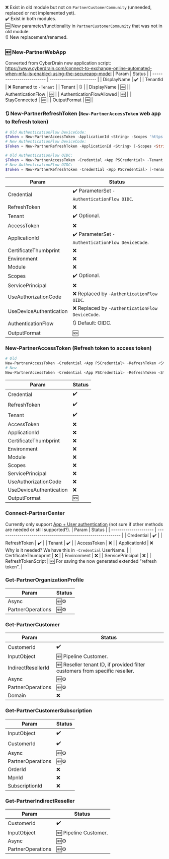 ❌ Exist in old module but not on `PartnerCustomerCommunity` (unneeded, replaced or not implemented yet).<br>
✔️ Exist in both modules.<br>
🆕 New parameter/functionality in `PartnerCustomerCommunity` that was not in old module.<br>
🔃 New replacement/renamed.

### 🆕 New-PartnerWebApp
Converted from CyberDrain new application script:
https://www.cyberdrain.com/connect-to-exchange-online-automated-when-mfa-is-enabled-using-the-secureapp-model
| Param                     | Status                  |
| ------------------------- | ----------------------- |
| DisplayName               | ✔️                    |
| TenantId                  | ❌ Renamed to `-Tenant` |
| Tenant                    | 🔃                     |
| DisplayName               | 🆕                      |
| AuthenticationFlow        | 🆕                      |
| AuthenticationFlowAllowed | 🆕                      |
| StayConnected             | 🆕                      |
| OutputFormat              | 🆕                      |

### 🔃 New-PartnerRefreshToken (`New-PartnerAccessToken` web app to Refresh token)
``` powershell
# Old AuthenticationFlow DeviceCode:
$Token = New-PartnerAccessToken -ApplicationId <String> -Scopes 'https://api.partnercenter.microsoft.com/user_impersonation' [-Tenant <String>] -UseDeviceAuthentication
# New AuthenticationFlow DeviceCode:
$Token = New-PartnerRefreshToken -ApplicationId <String> [-Scopes <String<>>] [-Tenant <String>] -AuthenticationFlow DeviceCode

# Old AuthenticationFlow OIDC:
$Token = New-PartnerAccessToken -Credential <App PSCredential> -Tenant <String> -ApplicationId <String> -Scopes 'https://api.partnercenter.microsoft.com/user_impersonation' -ServicePrincipal -UseAuthorizationCode
# New AuthenticationFlow OIDC:
$Token = New-PartnerRefreshToken -Credential <App PSCredential> [-Tenant <String>] [-Scopes <String<>>]
```
| Param                   | Status                                             |
| ----------------------- | -------------------------------------------------- |
| Credential              | ✔️ ParameterSet `-AuthenticationFlow OIDC`.       |
| RefreshToken            | ❌                                                 |
| Tenant                  | ✔️ Optional.                                     |
| AccessToken             | ❌                                                 |
| ApplicationId           | ✔️ ParameterSet `-AuthenticationFlow DeviceCode`. |
| CertificateThumbprint   | ❌                                                 |
| Environment             | ❌                                                 |
| Module                  | ❌                                                 |
| Scopes                  | ✔️ Optional.                                     |
| ServicePrincipal        | ❌                                                 |
| UseAuthorizationCode    | ❌ Replaced by  `-AuthenticationFlow OIDC`.        |
| UseDeviceAuthentication | ❌ Replaced by `-AuthenticationFlow DeviceCode`.   |
| AuthenticationFlow      | 🔃 Default: OIDC.                                  |
| OutputFormat            | 🆕                                                 |

### New-PartnerAccessToken (Refresh token to access token)
``` powershell
# Old
New-PartnerAccessToken -Credential <App PSCredential> -RefreshToken <String> [-Tenant <String>] -Scopes 'https://api.partnercenter.microsoft.com/user_impersonation'
# New
New-PartnerAccessToken -Credential <App PSCredential> -RefreshToken <String> [-Tenant <String>]
```
| Param                   | Status |
| ----------------------- | ------ |
| Credential              | ✔️   |
| RefreshToken            | ✔️   |
| Tenant                  | ✔️   |
| AccessToken             | ❌     |
| ApplicationId           | ❌     |
| CertificateThumbprint   | ❌     |
| Environment             | ❌     |
| Module                  | ❌     |
| Scopes                  | ❌     |
| ServicePrincipal        | ❌     |
| UseAuthorizationCode    | ❌     |
| UseDeviceAuthentication | ❌     |
| OutputFormat            | 🆕     |

### Connect-PartnerCenter
Currently only support [App + User authentication](https://docs.microsoft.com/en-us/partner-center/develop/partner-center-authentication#app--user-authentication) (not sure if other methods are needed or still supported?).
| Param                 | Status                                                       |
| --------------------- | ------------------------------------------------------------ |
| Credential            | ✔️                                                         |
| RefreshToken          | ✔️                                                         |
| Tenant                | ✔️                                                         |
| AccessToken           | ❌                                                           |
| ApplicationId         | ❌ Why is it needed? We have this in `-Credential` UserName. |
| CertificateThumbprint | ❌                                                           |
| Environment           | ❌                                                           |
| ServicePrincipal      | ❌                                                           |
| RefreshTokenScript    | 🆕 For saving the now generated extended "refresh token".     |

### Get-PartnerOrganizationProfile
| Param             | Status |
| ----------------- | ------ |
| Async             | 🆕⚙️ |
| PartnerOperations | 🆕⚙️ |

### Get-PartnerCustomer
| Param              | Status                                                                      |
| ------------------ | --------------------------------------------------------------------------- |
| CustomerId         | ✔️                                                                        |
| InputObject        | 🆕 Pipeline Customer.                                                       |
| IndirectResellerId | 🆕 Reseller tenant ID, if provided filter customers from specific reseller. |
| Async              | 🆕⚙️                                                                      |
| PartnerOperations  | 🆕⚙️                                                                      |
| Domain             | ❌                                                                          |

### Get-PartnerCustomerSubscription
| Param             | Status |
| ----------------- | ------ |
| InputObject       | ✔️   |
| CustomerId        | ✔️   |
| Async             | 🆕⚙️ |
| PartnerOperations | 🆕⚙️ |
| OrderId           | ❌     |
| MpnId             | ❌     |
| SubscriptionId    | ❌     |

### Get-PartnerIndirectReseller
| Param             | Status                |
| ----------------- | --------------------- |
| CustomerId        | ✔️                  |
| InputObject       | 🆕 Pipeline Customer. |
| Async             | 🆕⚙️                |
| PartnerOperations | 🆕⚙️                |
